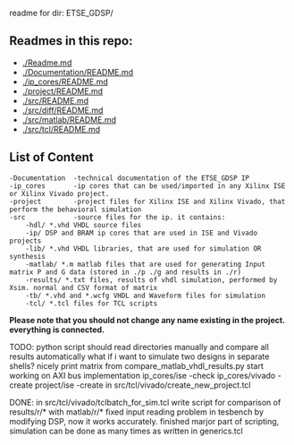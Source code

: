 readme for dir: ETSE_GDSP/

## Readmes in this repo:

* [./Readme.md](https://github.com/tsotnep/ETSE_GDSP)
* [./Documentation/README.md](https://github.com/tsotnep/ETSE_GDSP/tree/master/Documentation)
* [./ip_cores/README.md](https://github.com/tsotnep/ETSE_GDSP/tree/master/ip_cores)
* [./project/README.md](https://github.com/tsotnep/ETSE_GDSP/tree/master/project)
* [./src/README.md](https://github.com/tsotnep/ETSE_GDSP/tree/master/src)
* [./src/diff/README.md](https://github.com/tsotnep/ETSE_GDSP/tree/master/src/diff)
* [./src/matlab/README.md](https://github.com/tsotnep/ETSE_GDSP/tree/master/src/matlab)
* [./src/tcl/README.md](https://github.com/tsotnep/ETSE_GDSP/tree/master/src/tcl)



## List of Content

    -Documentation  -technical documentation of the ETSE_GDSP IP
    -ip_cores       -ip cores that can be used/imported in any Xilinx ISE or Xilinx Vivado project.
    -project        -project files for Xilinx ISE and Xilinx Vivado, that perform the behavioral simulation
    -src            -source files for the ip. it contains:
        -hdl/ *.vhd VHDL source files
        -ip/ DSP and BRAM ip cores that are used in ISE and Vivado projects
        -lib/ *.vhd VHDL libraries, that are used for simulation OR synthesis
        -matlab/ *.m matlab files that are used for generating Input matrix P and G data (stored in ./p ./g and results in ./r)
        -results/ *.txt files, results of vhdl simulation, performed by Xsim. normal and CSV format of matrix
        -tb/ *.vhd and *.wcfg VHDL and Waveform files for simulation
        -tcl/ *.tcl files for TCL scripts


**Please note that you should not change any name existing in the project. everything is connected.**


TODO:
    python script should read directories manually and compare all results automatically
    what if i want to simulate two designs in separate shells?
    nicely print matrix from compare_matlab_vhdl_results.py
    start working on AXI bus implementation
    ip_cores/ise        -check
    ip_cores/vivado     -create
    project/ise         -create
    in src/tcl/vivado/create_new_project.tcl

DONE:
    in src/tcl/vivado/tclbatch_for_sim.tcl
    write script for comparison of results/r/* with matlab/r/*
    fixed input reading problem in tesbench by modifying DSP, now it works accurately.
    finished marjor part of scripting, simulation can be done as many times as written in generics.tcl
